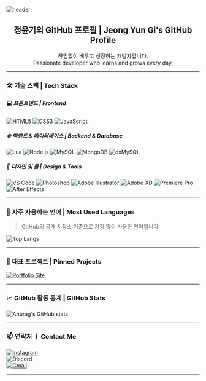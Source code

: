<!-- README.md -->

<!-- 헤더 배너 -->
![header](https://capsule-render.vercel.app/api?type=waving&color=timeGradient&text=%20yk._.070201e%20GitHub%20👋&animation=twinkling&fontSize=50&fontAlignY=40&fontAlign=50&height=200)

<h2 align="center">정윤기의 GitHub 프로필 | Jeong Yun Gi's GitHub Profile</h2>

<p align="center">끊임없이 배우고 성장하는 개발자입니다. <br/> Passionate developer who learns and grows every day.</p>

---
### 🛠 기술 스택 | Tech Stack

##### 💻 프론트엔드 | Frontend
![HTML5](https://img.shields.io/badge/HTML5-E34F26?style=for-the-badge&logo=html5&logoColor=white)
![CSS3](https://img.shields.io/badge/CSS3-1572B6?style=for-the-badge&logo=css3&logoColor=white)
![JavaScript](https://img.shields.io/badge/JavaScript-F7DF1E?style=for-the-badge&logo=javascript&logoColor=black)

##### ⚙️ 백엔드 & 데이터베이스 | Backend & Database
![Lua](https://img.shields.io/badge/Lua-2C2D72?style=for-the-badge&logo=lua&logoColor=white)
![Node.js](https://img.shields.io/badge/Node.js-339933?style=for-the-badge&logo=node.js&logoColor=white)
![MySQL](https://img.shields.io/badge/MySQL-4479A1?style=for-the-badge&logo=mysql&logoColor=white)
![MongoDB](https://img.shields.io/badge/MongoDB-47A248?style=for-the-badge&logo=mongodb&logoColor=white)
![oxMySQL](https://img.shields.io/badge/oxMySQL-005C84?style=for-the-badge&logo=mysql&logoColor=white)

##### 🎨 디자인 및 툴 | Design & Tools
![VS Code](https://img.shields.io/badge/VS%20Code-007ACC?style=for-the-badge&logo=visual-studio-code&logoColor=white)
![Photoshop](https://img.shields.io/badge/Photoshop-31A8FF?style=for-the-badge&logo=adobe-photoshop&logoColor=white)
![Adobe Illustrator](https://img.shields.io/badge/Adobe%20Illustrator-FF9A00?style=for-the-badge&logo=adobe-illustrator&logoColor=white)
![Adobe XD](https://img.shields.io/badge/Adobe%20XD-FF26BE?style=for-the-badge&logo=adobe-xd&logoColor=white)
![Premiere Pro](https://img.shields.io/badge/Premiere%20Pro-9999FF?style=for-the-badge&logo=adobe-premiere-pro&logoColor=white)
![After Effects](https://img.shields.io/badge/After%20Effects-9999FF?style=for-the-badge&logo=adobe-after-effects&logoColor=white)

---

### 🔧 자주 사용하는 언어 | Most Used Languages
> GitHub의 공개 저장소 기준으로 가장 많이 사용한 언어입니다.
  
![Top Langs](https://github-readme-stats.vercel.app/api/top-langs/?username=yk070201e&layout=compact&theme=tokyonight)

---

### 📁 대표 프로젝트 | Pinned Projects

[![Portfolio Site](https://img.shields.io/badge/포트폴리오_사이트-바로가기-0d1117?style=for-the-badge&logo=netlify&logoColor=white)](https://spiffy-dango-2d6fa4.netlify.app/)

---

### 📈 GitHub 활동 통계 | GitHub Stats

![Anurag's GitHub stats](https://github-readme-stats.vercel.app/api?username=yk070201e&show_icons=true&theme=tokyonight)

---
### 📫 연락처 ㅣ Contact Me
[![Instagram](https://img.shields.io/badge/Instagram-E4405F?style=for-the-badge&logo=instagram&logoColor=white)](https://www.instagram.com/yk._.070201e)<br>
![Discord](https://img.shields.io/badge/Discord-yk._.070201e-5865F2?style=for-the-badge&logo=discord&logoColor=white)<br>
[![Gmail](https://img.shields.io/badge/yk070201e@gmail.com-D14836?style=for-the-badge&logo=gmail&logoColor=white)](https://mail.google.com)<br>

---

<!-- 개발자 다짐 (선택사항) -->
<!--
### ✨ 개발자 다짐 | Developer's Motto

> **“작은 변화가 큰 성장을 만든다.”**  
> “Small changes make great progress.”
-->
